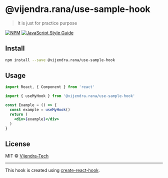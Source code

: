# @vijendra.rana/use-sample-hook

> It is just for practice purpose

[![NPM](https://img.shields.io/npm/v/@vijendra.rana/use-sample-hook.svg)](https://www.npmjs.com/package/@vijendra.rana/use-sample-hook) [![JavaScript Style Guide](https://img.shields.io/badge/code_style-standard-brightgreen.svg)](https://standardjs.com)

## Install

```bash
npm install --save @vijendra.rana/use-sample-hook
```

## Usage

```jsx
import React, { Component } from 'react'

import { useMyHook } from '@vijendra.rana/use-sample-hook'

const Example = () => {
  const example = useMyHook()
  return (
    <div>{example}</div>
  )
}
```

## License

MIT © [Vijendra-Tech](https://github.com/Vijendra-Tech)

---

This hook is created using [create-react-hook](https://github.com/hermanya/create-react-hook).
